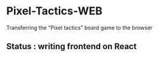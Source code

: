 # Pixel-Tactics-WEB
Transferring the "Pixel tactics" board game to the browser

## Status : writing frontend on React

<!-- 
# DOTO List.

## Make a prototype:
  - [x] Make core game (like put cards, take cards from deck and etc)
  - [x] Write main HTTP methods with Spring MVC
  - [x] Make a 'socket' connection with STOMP
  - [x] Make front with Bootstrap and jQuery
    
 ## Make next updates:
  - [x] Make normal user view for every player (now it's looks like you play versus yourself)
  - [x] Rewrite Card class (he have to contain Hero object and Leader object)
  - [x] Add "Leader choose" round
  - [x] Add winner check  
  - [x] Add walking on the current wave
  - [x] Rewrite player's moves changes (one hero can't move twice for wave)
  - [ ] Add all main heroes from original game
  - [ ] Add spells for every hero
  - [ ] Add spells for every leader
  - [ ] Update visual
    - [ ] Make good background
    - [ ] Add cards images
    - [ ] Make some animation (possibly)
    
## Refactoring:
- [x] Rewrite Player Class
- [x] Divide GameService on GameService and MoveService 
- [x] Add ExceptionService for exceptions check
- [ ] Change principe of choosing current player (Now it's work through logins equals (criinge))


## Big changes for V2.0 :
  - [ ] Rewrite all Backend part (with patterns and new logic of code)
  - [ ] Rewrite all Frontend pard (control the status of game through updated data from socket (not it's work with text in div's kek))    
    - [ ] Use Fetch.js for Http requests 
    - [ ] MayBe use js framework like react, vue and etc.
  - [ ] Add portal page
  - [ ] Add DataBases for gameStorage, userStorage
  - [ ] Add Spring Security
  - [ ] Add chat to game page -->
